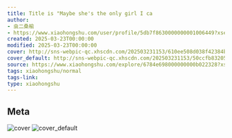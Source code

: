 ```yaml
---
title: Title is "Maybe she's the only girl I ca
author:
- 虫二桑榆
- https://www.xiaohongshu.com/user/profile/5db7f8630000000001006449?xsec_token=undefined
created: 2025-03-23T00:00:00
modified: 2025-03-23T00:00:00
cover: http://sns-webpic-qc.xhscdn.com/202503231153/610ee508d038f42384ba7b1d00902816/1040g00831cj971go103g5ndnv1hg8p29eml6u28!nc_n_webp_prv_1
cover_default: http://sns-webpic-qc.xhscdn.com/202503231153/50ccfb832051c1c91d7dd038b9f8d281/1040g00831cj971go103g5ndnv1hg8p29eml6u28!nc_n_webp_mw_1
source: https://www.xiaohongshu.com/explore/6784e698000000000b022328?xsec_token=ABY0JkOzdC3ZMeYf-AziDQjMOWvJ4u7x5a_qViujHNi0o=
tags: xiaohongshu/normal
tags-link:
type: xiaohongshu
---
```


## Meta

![cover](http://sns-webpic-qc.xhscdn.com/202503231153/610ee508d038f42384ba7b1d00902816/1040g00831cj971go103g5ndnv1hg8p29eml6u28!nc_n_webp_prv_1)
![cover_default](http://sns-webpic-qc.xhscdn.com/202503231153/50ccfb832051c1c91d7dd038b9f8d281/1040g00831cj971go103g5ndnv1hg8p29eml6u28!nc_n_webp_mw_1)
